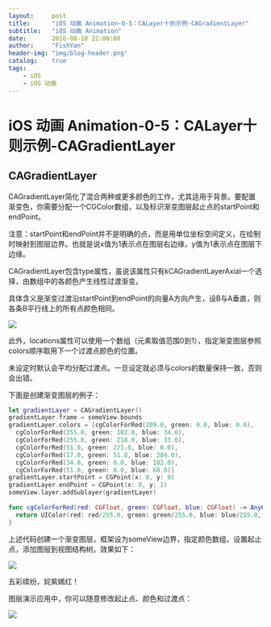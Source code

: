 ```yaml
---
layout:     post
title:      "iOS 动画 Animation-0-5：CALayer十则示例-CAGradientLayer"
subtitle:   "iOS 动画 Animation"
date:       2016-08-10 22:00:00
author:     "FishYan"
header-img: "img/blog-header.png" 
catalog:    true
tags:
    - iOS
    - iOS 动画
---
```


# iOS 动画 Animation-0-5：CALayer十则示例-CAGradientLayer

## CAGradientLayer

CAGradientLayer简化了混合两种或更多颜色的工作，尤其适用于背景。要配置渐变色，你需要分配一个CGColor数组，以及标识渐变图层起止点的startPoint和endPoint。

注意：startPoint和endPoint并不是明确的点，而是用单位坐标空间定义，在绘制时映射到图层边界。也就是说x值为1表示点在图层右边缘，y值为1表示点在图层下边缘。

CAGradientLayer包含type属性，虽说该属性只有kCAGradientLayerAxial一个选择，由数组中的各颜色产生线性过渡渐变。

具体含义是渐变过渡沿startPoint到endPoint的向量A方向产生，设B与A垂直，则各条B平行线上的所有点颜色相同。

![](http://cc.cocimg.com/api/uploads/20150317/1426583040917604.gif)

此外，locations属性可以使用一个数组（元素取值范围0到1），指定渐变图层参照colors顺序取用下一个过渡点颜色的位置。

未设定时默认会平均分配过渡点。一旦设定就必须与colors的数量保持一致，否则会出错。 

下面是创建渐变图层的例子：

```swift
let gradientLayer = CAGradientLayer()
gradientLayer.frame = someView.bounds
gradientLayer.colors = [cgColorForRed(209.0, green: 0.0, blue: 0.0),
  cgColorForRed(255.0, green: 102.0, blue: 34.0),
  cgColorForRed(255.0, green: 218.0, blue: 33.0),
  cgColorForRed(51.0, green: 221.0, blue: 0.0),
  cgColorForRed(17.0, green: 51.0, blue: 204.0),
  cgColorForRed(34.0, green: 0.0, blue: 102.0),
  cgColorForRed(51.0, green: 0.0, blue: 68.0)]
gradientLayer.startPoint = CGPoint(x: 0, y: 0)
gradientLayer.endPoint = CGPoint(x: 0, y: 1)
someView.layer.addSublayer(gradientLayer)
  
func cgColorForRed(red: CGFloat, green: CGFloat, blue: CGFloat) -> AnyObject {
  return UIColor(red: red/255.0, green: green/255.0, blue: blue/255.0, alpha: 1.0).CGColor as AnyObject
}
```
上述代码创建一个渐变图层，框架设为someView边界，指定颜色数组，设置起止点，添加图层到视图结构树。效果如下：

![](http://cc.cocimg.com/api/uploads/20150317/1426583069121832.png)

五彩缤纷，姹紫嫣红！ 

图层演示应用中，你可以随意修改起止点、颜色和过渡点：

![](http://cc.cocimg.com/api/uploads/20150317/1426583112222761.png)
